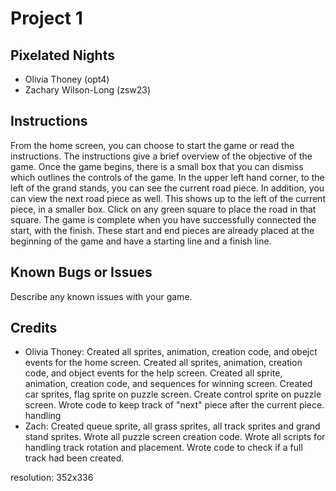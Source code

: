 #	Project	1
##	Pixelated Nights
*	Olivia Thoney (opt4)
*	Zachary Wilson-Long (zsw23)  
##	Instructions
From the home screen, you can choose to start the game or read the instructions. The instructions give a brief overview of the objective of the game. Once the game begins, there is a small box that you can dismiss which outlines the controls of the game. In the upper left hand corner, to the left of the grand stands, you can see the current road piece. In addition, you can view the next road piece as well. This shows up to the left of the current piece, in a smaller box. Click on any green square to place the road in that square. The game is complete when you have successfully connected the start, with the finish. These start and end pieces are already placed at the beginning of the game and have a starting line and a finish line.  
##	Known	Bugs	or	Issues
Describe	any	known	issues	with	your	game.
##	Credits
*	Olivia Thoney: Created all sprites, animation, creation code, and obejct events for the home screen. Created all sprites, animation, creation code, and object events for the help screen. Created all sprite, animation, creation code, and sequences for winning screen. Created car sprites, flag sprite on puzzle screen. Create control sprite on puzzle screen. Wrote code to keep track of "next" piece after the current piece. 
handling
*	Zach: Created	queue sprite, all grass sprites, all track sprites and grand stand sprites. Wrote all puzzle screen creation code. Wrote all scripts for handling track rotation and placement. Wrote code to check if a full track had been created. 

resolution: 352x336
